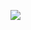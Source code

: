 <a href="bitcoin:1DF9jgzftTFn4ZnDV2YEjUtZ3uHtBywj57?label=In%20the%20treatment%20of%20Sasha's%20teeth&amount=0.0037"><img src="http://Kristinita.ru/Donate-files/Bitcoin-Donate-button.png"></a>
